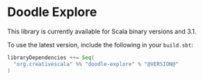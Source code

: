 # Doodle Explore

This library is currently available for Scala binary versions and 3.1.

To use the latest version, include the following in your `build.sbt`:

```scala
libraryDependencies ++= Seq(
  "org.creativescala" %% "doodle-explore" % "@VERSION@"
)
```
